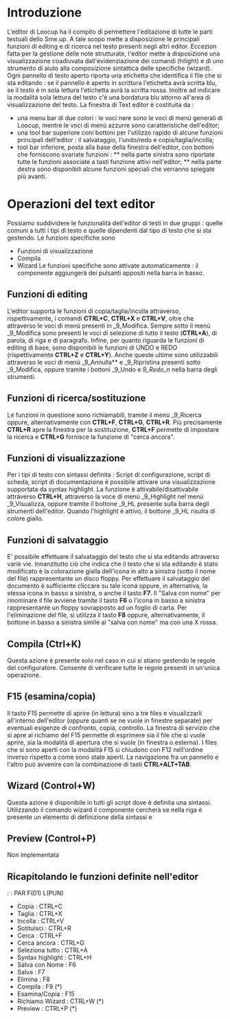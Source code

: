 # Introduzione

L'editor di Loocup ha il compito di permettere l'editazione di tutte le parti testuali dello Sme.up. A tale scopo mette a disposizione le principali funzioni di editing e di ricerca nel testo presenti negli altri editor. Eccezion fatta per la gestione delle note strutturate, l'editor mette a disposizione una visualizzazione coadiuvata dall'evidenziazione dei comandi (hilight) e di uno strumento di aiuto alla composizione  sintattica delle specifiche (wizard).
Ogni pannello di testo aperto riporta una etichetta che identifica il file che si sta editando :  se il pannello è aperto in scrittura l'etichetta avrà scritta blu, se il testo è in sola lettura l'etichetta avrà la scritta rossa. Inoltre ad indicare la modalità sola lettura del testo c'è una bordatura blu attorno all'area di visualizzazione del testo.
La finestra di Text editor è costituita da : 
 * una menu bar di due colori :  le voci nere sono le voci di menù generali di Loocup, mentre le voci di menù azzurre sono caratteristiche dell'editor;
 * una tool bar superiore coni bottoni per l'utilizzo rapido di alcune funzioni principali dell'editor :  il salvataggio, l'undo/redo e copia/taglia/incolla;
 * tool bar inferiore, posta alla base della finestra dell'editor, con bottoni che forniscono svariate funzioni : 
 ** nella parte sinistra sono riportate tutte le funzioni associate a tasti funzione attivi nell'editor;
 ** nella parte destra sono disponibili alcune funzioni speciali che verranno spiegate più avanti.

# Operazioni del text editor
Possiamo suddividere le funzionalità dell'editor di testi in due gruppi :  quelle comuni a tutti i tipi di testo e quelle dipendenti dal tipo di testo che si sta gestendo.
Le funzioni specifiche sono
 * Funzioni di visualizzazione
 * Compila
 * Wizard
Le funzioni specifiche sono attivate automaticamente :  il componente aggiungerà dei pulsanti appositi nella barra in basso.

## Funzioni di editing
L'editor supporta le funzioni di copia/taglia/incolla attraverso, rispettivamente, i comandi **CTRL+C**, **CTRL+X** e **CTRL+V**, oltre che attraverso le voci di menù presenti in _9_Modifica. Sempre sotto il menù _9_Modifica sono presenti le voci di selezione di tutto il testo (**CTRL+A**), di parola, di riga e di paragrafo. Infine, per quanto riguarda le funzioni di editing di base, sono disponibili le funzioni di UNDO e REDO (rispettivamente **CTRL+Z** e **CTRL+Y**). Anche queste ultime sono utilizzabili attraverso le voci di menù _9_Annulla** e _9_Ripristina presenti sotto _9_Modifica, oppure tramite i bottoni _9_Undo e _9_Redo_n_ nella barra degli strumenti.

## Funzioni di ricerca/sostituzione
Le funzioni in questione sono richiamabili, tramite il menù _9_Ricerca oppure, alternativamente con **CTRL+F**, **CTRL+G**, **CTRL+R**. Più precisamente **CTRL+R** apre la finestra per la sostituzione, **CTRL+F** permette di impostare la ricerca e **CTRL+G** fornisce la funzione di "cerca ancora".

## Funzioni di visualizzazione
Per i tipi di testo con sintassi definita :  Script di configurazione, script di scheda, script di documentazione è possibile attivare una visualizzazione supportata da syntax highlight. La funzione è attivabile/disattivabile attraverso **CTRL+H**, attraverso la voce di menù _9_Highlight nel menù _9_Visualizza, oppure tramite il bottone _9_HL presente sulla barra degli strumenti dell'editor. Quando l'highlight è attivo, il bottone _9_HL risulta di colore giallo.

## Funzioni di salvataggio
E' possibile effettuare il salvataggio del testo che si sta editando attraverso varie vie. Innanzitutto ciò che indica che il testo che si sta editando è stato modificato è la colorazione gialla dell'icona in alto a sinistra (sotto il nome del file) rappresentante un disco floppy. Per effettuare il salvataggio del documento è sufficiente cliccare su tale icona oppure, in alternativa, la stessa icona in basso a sinistra, o anche il tasto **F7**.
Il "Salva con nome" per rinominare il file avviene tramite il tasto **F6** o l'icona in basso a sinistra rappresentante un floppy sovrapposto ad un foglio di carta.
Per l'eliminazione del file, si utilizza il tasto **F8** oppure, alternativamente, il bottone in basso a sinistra simile al "salva con nome" ma con una X rossa.

## Compila (Ctrl+K)
Questa azione è presente solo nel caso in cui si stiano gestendo le regole del configuratore.
Consente di verificare tutte le regole presenti in un'unica operazione.

## F15 (esamina/copia)
Il tasto F15 permette di aprire (in lettura) sino a tre files e visualizzarli all'interno dell'editor (oppure quanti se ne vuole in finestre separate) per eventuali esigenze di confronto, copia, controllo. La finestra di servizio che si apre al richiamo del F15 permette di esprimere sia il file che si vuole aprire, sia la modalità di apertura che si vuole (in finestra o esterna).
I files che si sono aperti con la modalità F15 si chiudono con F12 nell'ordine inverso rispetto a come sono state aperti.
La navigazione fra un pannello e l'altro può avvenire con la combinazione di tasti **CTRL+ALT+TAB**.

## Wizard (Control+W)
Questa azione è disponibile in tutti gli script dove è definita una sintassi.
Utilizzando il comando wizard il componente cercherà se nella riga è presente un elemento di definizione della sintassi e

## Preview (Control+P)
Non implementata

## Ricapitolando le funzioni definite nell'editor
 :  : PAR F(01) L(PUN)
- Copia :     CTRL+C
- Taglia :     CTRL+X
- Incolla :     CTRL+V
- Sotituisci :     CTRL+R
- Cerca :     CTRL+F
- Cerca ancora :     CTRL+G
- Seleziona tutto :     CTRL+A
- Syntax highlight :     CTRL+H
- Salva con Nome :     F6
- Salva :     F7
- Elimina :     F8
- Compila :     F9 (*)
- Esamina/Copia :     F15
- Richiamo Wizard :     CTRL+W (*)
- Preview :     CTRL+P (*)

